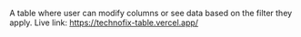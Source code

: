 A table where user can modify columns or see data based on the filter they apply.
Live link: https://technofix-table.vercel.app/
